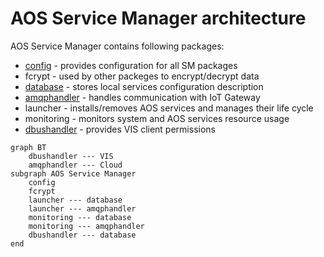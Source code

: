 # AOS Service Manager architecture

AOS Service Manager contains following packages:
* [config](doc/config.md) - provides configuration for all SM packages
* fcrypt - used by other packeges to encrypt/decrypt data
* [database](doc/database.md) - stores local services configuration
description
* [amqphandler](doc/amqphandler.md) - handles communication with IoT Gateway
* launcher - installs/removes AOS services and manages their life cycle
* monitoring - monitors system and AOS services resource usage
* [dbushandler](doc/dbushandler.md) - provides VIS client permissions

```mermaid
graph BT
    dbushandler --- VIS
    amqphandler --- Cloud
subgraph AOS Service Manager
    config
    fcrypt
    launcher --- database
    launcher --- amqphandler
    monitoring --- database
    monitoring --- amqphandler
    dbushandler --- database
end
```
